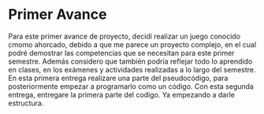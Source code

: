 # Primer Avance

Para este primer avance de proyecto, decidí realizar un juego conocido cmomo ahorcado, debido a que me parece un proyecto complejo, en el cual podré demostrar las competencias que se necesitan para este primer semestre. Además considero que también podría reflejar todo lo aprendido en clases, en los exámenes y actividades realizadas a lo largo del semestre. En esta primera entrega realizare una parte del pseudocódigo, para posteriormente empezar a programarlo como un código.
Con esta segunda entrega, entregare la primera parte del codigo. Ya empezando a darle estructura.
